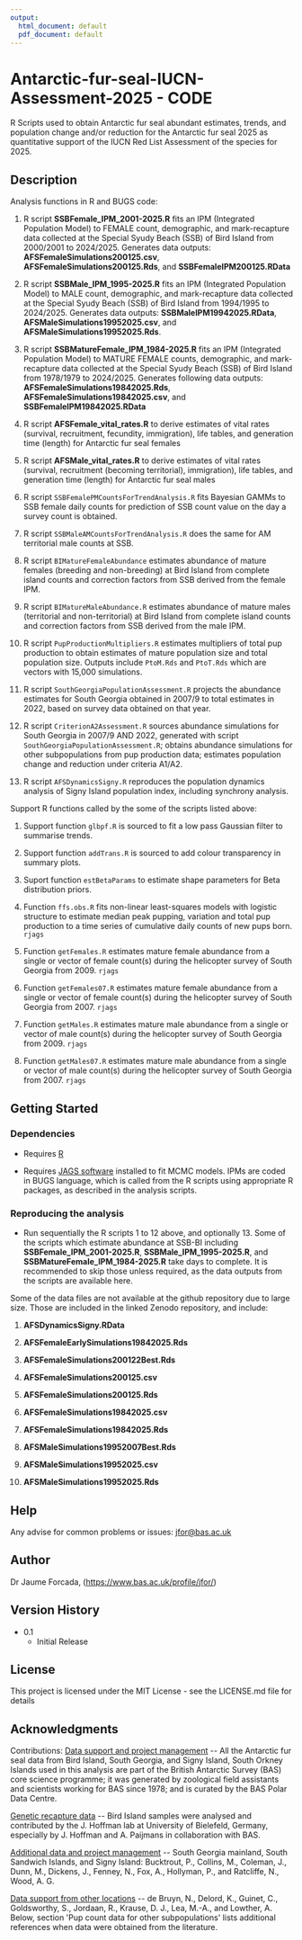 ```yaml
---
output:
  html_document: default
  pdf_document: default
---
```

# Antarctic-fur-seal-IUCN-Assessment-2025 - CODE

R Scripts used to obtain Antarctic fur seal abundant estimates, trends, and population change and/or reduction for the Antarctic fur seal 2025 as quantitative support of the IUCN Red List Assessment of the species for 2025.

## Description
Analysis functions in R and BUGS code:

1. R script **SSBFemale_IPM_2001-2025.R** fits an IPM (Integrated Population Model) to FEMALE count, demographic, and mark-recapture data collected at the Special Syudy Beach (SSB) of Bird Island from 2000/2001
to 2024/2025. Generates data outputs: **AFSFemaleSimulations200125.csv**, **AFSFemaleSimulations200125.Rds**, and **SSBFemaleIPM200125.RData**

2. R script **SSBMale_IPM_1995-2025.R** fits an IPM (Integrated Population Model) to MALE count, demographic, and mark-recapture data collected at the Special Syudy Beach (SSB) of Bird Island from 1994/1995
to 2024/2025. Generates data outputs: **SSBMaleIPM19942025.RData**, **AFSMaleSimulations19952025.csv**, and **AFSMaleSimulations19952025.Rds**.

3. R script **SSBMatureFemale_IPM_1984-2025.R** fits an IPM (Integrated Population Model) to MATURE FEMALE counts, demographic, and mark-recapture data collected at the Special Syudy Beach (SSB) of Bird Island from 1978/1979
to 2024/2025. Generates following data outputs: **AFSFemaleSimulations19842025.Rds**, **AFSFemaleSimulations19842025.csv**, and **SSBFemaleIPM19842025.RData**

4. R script **AFSFemale_vital_rates.R** to derive estimates of vital rates (survival, recruitment, fecundity, immigration), life tables, and generation time (length) for Antarctic fur seal females

5. R script **AFSMale_vital_rates.R** to derive estimates of vital rates (survival, recruitment (becoming territorial), immigration), life tables, and generation time (length) for Antarctic fur seal males

6. R script $\texttt{SSBFemalePMCountsForTrendAnalysis.R}$ fits Bayesian GAMMs to SSB female daily counts for prediction of SSB count value on the day a survey count is obtained. 

7. R script  $\texttt{SSBMaleAMCountsForTrendAnalysis.R}$ does the same for AM territorial male counts at SSB.

8. R script $\texttt{BIMatureFemaleAbundance}$ estimates abundance of mature females (breeding and non-breeding) at Bird Island from complete island counts and correction factors from SSB derived from the female IPM.

9. R script $\texttt{BIMatureMaleAbundance.R}$ estimates abundance of mature males (territorial and non-territorial) at Bird Island from complete island counts and correction factors from SSB derived from the male IPM.

10. R script $\texttt{PupProductionMultipliers.R}$ estimates multipliers of total pup production to obtain estimates of mature population size and total population size. Outputs include $\texttt{PtoM.Rds}$ and $\texttt{PtoT.Rds}$ which are vectors with 15,000 simulations.

11. R script $\texttt{SouthGeorgiaPopulationAssessment.R}$ projects the abundance estimates for South Georgia obtained in 2007/9 to total estimates in 2022, based on survey data obtained on that year.

12. R script $\texttt{CriterionA2Assessment.R}$ sources abundance simulations for South Georgia in 2007/9 AND 2022, generated with script 
$\texttt{SouthGeorgiaPopulationAssessment.R}$; obtains abundance simulations for other subpopulations from pup production data; estimates population change and reduction under criteria A1/A2.

13. R script $\texttt{AFSDynamicsSigny.R}$ reproduces the population dynamics analysis of Signy Island population index, including synchrony analysis.

Support R functions called by the some of the scripts listed above:

1. Support function $\texttt{glbpf.R}$ is sourced to fit a low pass Gaussian filter to summarise trends.

2. Support function $\texttt{addTrans.R}$ is sourced to add colour transparency in summary plots.

3. Suport function $\texttt{estBetaParams}$ to estimate shape parameters for Beta distribution priors.

4. Function $\texttt{ffs.obs.R}$ fits non-linear least-squares models with logistic structure to estimate median peak pupping, variation and total pup production to a time series of cumulative daily counts of new pups born.
$\texttt{rjags}$

5. Function $\texttt{getFemales.R}$ estimates mature female abundance from a single or vector of female count(s) during the helicopter survey of South Georgia from 2009.
$\texttt{rjags}$

6. Function $\texttt{getFemales07.R}$ estimates mature female abundance from a single or vector of female count(s) during the helicopter survey of South Georgia from 2007.
$\texttt{rjags}$

7. Function $\texttt{getMales.R}$ estimates mature male abundance from a single or vector of male count(s) during the helicopter survey of South Georgia from 2009.
$\texttt{rjags}$

8. Function $\texttt{getMales07.R}$ estimates mature male abundance from a single or vector of male count(s) during the helicopter survey of South Georgia from 2007.
$\texttt{rjags}$

## Getting Started

### Dependencies

* Requires [R](https://cran.r-project.org/)

* Requires [JAGS software](https://sourceforge.net/projects/mcmc-jags/) installed to fit MCMC models. IPMs are coded in BUGS language, which is called from the R scripts using appropriate R packages, as described in the analysis scripts.

### Reproducing the analysis

* Run sequentially the R scripts 1 to 12 above, and optionally 13.
Some of the scripts which estimate abundance at SSB-BI including **SSBFemale_IPM_2001-2025.R**, **SSBMale_IPM_1995-2025.R**, and **SSBMatureFemale_IPM_1984-2025.R** take days to complete. It is recommended to skip those unless required, as the data outputs from the scripts are available here.

Some of the data files are not available at the github repository due to large size. Those are included in the linked Zenodo repository, and include:

1. **AFSDynamicsSigny.RData**

2. **AFSFemaleEarlySimulations19842025.Rds**

3. **AFSFemaleSimulations200122Best.Rds**

4. **AFSFemaleSimulations200125.csv**

5. **AFSFemaleSimulations200125.Rds**

6. **AFSFemaleSimulations19842025.csv**

7. **AFSFemaleSimulations19842025.Rds**

8. **AFSMaleSimulations19952007Best.Rds**

9. **AFSMaleSimulations19952025.csv**

10. **AFSMaleSimulations19952025.Rds**


## Help

Any advise for common problems or issues:
jfor@bas.ac.uk

## Author

Dr Jaume Forcada, 
(https://www.bas.ac.uk/profile/jfor/)

## Version History
* 0.1
    * Initial Release

## License

This project is licensed under the MIT License - see the LICENSE.md file for details

## Acknowledgments
Contributions:
  <span style="text-decoration:underline">Data support and project management</span> -- All the Antarctic fur seal data from Bird Island, South Georgia, and Signy Island, South Orkney Islands used in this analysis are part of the British Antarctic Survey (BAS) core science programme; it was generated by zoological field assistants and scientists working for BAS since 1978; and is curated by the BAS Polar Data Centre.
  
  <span style="text-decoration:underline">Genetic recapture data</span> -- Bird Island samples were analysed and contributed by the J. Hoffman lab at University of Bielefeld, Germany, especially by J. Hoffman and A. Paijmans in collaboration with BAS.
  
  <span style="text-decoration:underline">Additional data and project management</span> --  South Georgia mainland, South Sandwich Islands, and Signy Island: Bucktrout, P., Collins, M., Coleman, J., Dunn, M., Dickens, J., Fenney, N., Fox, A., Hollyman, P., and Ratcliffe, N., Wood, A. G.
  
  <span style="text-decoration:underline">Data support from other locations</span> -- de Bruyn, N., Delord, K., Guinet, C., Goldsworthy, S., Jordaan, R., Krause, D. J., Lea, M.-A., and Lowther, A. Below, section 'Pup count data for other subpopulations' lists additional references when data were obtained from the literature.
